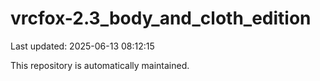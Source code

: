 # vrcfox-2.3_body_and_cloth_edition

Last updated: 2025-06-13 08:12:15

This repository is automatically maintained.
